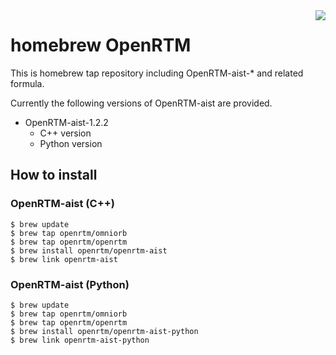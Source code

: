 <img src="https://upload.wikimedia.org/wikipedia/commons/thumb/9/95/Homebrew_logo.svg/159px-Homebrew_logo.svg.png" align="right">

# homebrew OpenRTM
This is homebrew tap repository including OpenRTM-aist-* and related formula.

Currently the following versions of OpenRTM-aist are provided.

- OpenRTM-aist-1.2.2
  - C++ version
  - Python version

## How to install

### OpenRTM-aist (C++)
```shell
$ brew update
$ brew tap openrtm/omniorb
$ brew tap openrtm/openrtm
$ brew install openrtm/openrtm-aist
$ brew link openrtm-aist
```

### OpenRTM-aist (Python)
```shell
$ brew update
$ brew tap openrtm/omniorb
$ brew tap openrtm/openrtm
$ brew install openrtm/openrtm-aist-python
$ brew link openrtm-aist-python
```

